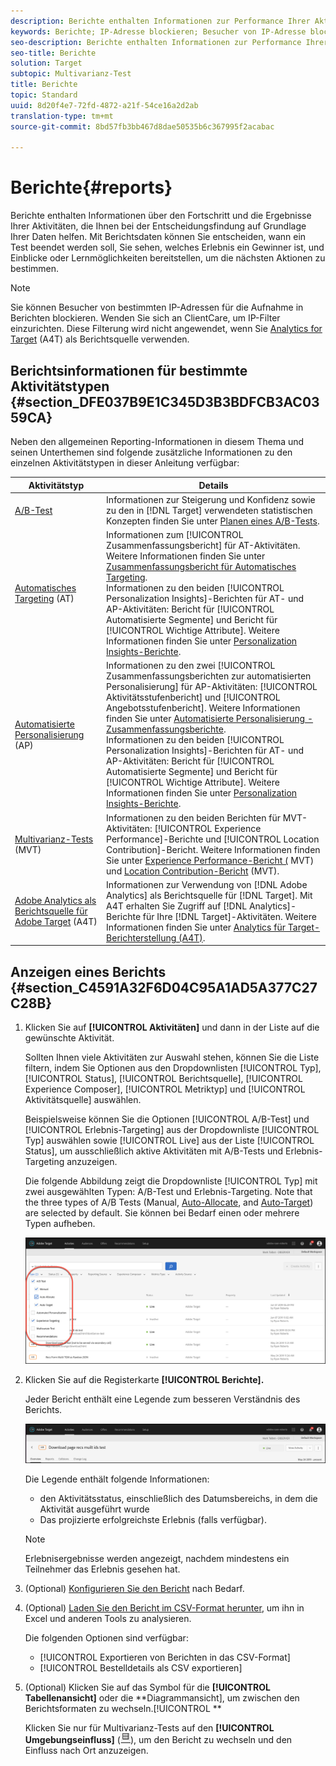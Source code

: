 ```yaml
---
description: Berichte enthalten Informationen zur Performance Ihrer Aktivitäten.
keywords: Berichte; IP-Adresse blockieren; Besucher von IP-Adresse blockieren; Herunterladen von Berichten; csv
seo-description: Berichte enthalten Informationen zur Performance Ihrer Aktivitäten
seo-title: Berichte
solution: Target
subtopic: Multivarianz-Test
title: Berichte
topic: Standard
uuid: 8d20f4e7-72fd-4872-a21f-54ce16a2d2ab
translation-type: tm+mt
source-git-commit: 8bd57fb3bb467d8dae50535b6c367995f2acabac

---
```



# Berichte{#reports}

Berichte enthalten Informationen über den Fortschritt und die Ergebnisse Ihrer Aktivitäten, die Ihnen bei der Entscheidungsfindung auf Grundlage Ihrer Daten helfen. Mit Berichtsdaten können Sie entscheiden, wann ein Test beendet werden soll, Sie sehen, welches Erlebnis ein Gewinner ist, und Einblicke oder Lernmöglichkeiten bereitstellen, um die nächsten Aktionen zu bestimmen.

>[!NOTE]
>
>Sie können Besucher von bestimmten IP-Adressen für die Aufnahme in Berichten blockieren. Wenden Sie sich an ClientCare, um IP-Filter einzurichten. Diese Filterung wird nicht angewendet, wenn Sie [Analytics for Target](../c-integrating-target-with-mac/a4t/a4t.md#concept_7540C8C04259434AB6EE33B09F47A1DE) (A4T) als Berichtsquelle verwenden.

## Berichtsinformationen für bestimmte Aktivitätstypen {#section_DFE037B9E1C345D3B3BDFCB3AC0359CA}

Neben den allgemeinen Reporting-Informationen in diesem Thema und seinen Unterthemen sind folgende zusätzliche Informationen zu den einzelnen Aktivitätstypen in dieser Anleitung verfügbar:

| Aktivitätstyp | Details |
|--- |--- |
| [A/B-Test](/help/c-activities/t-test-ab/test-ab.md) | Informationen zur Steigerung und Konfidenz sowie zu den in [!DNL Target] verwendeten statistischen Konzepten finden Sie unter [Planen eines A/B-Tests](/help/c-activities/t-test-ab/sample-size-determination.md). |
| [Automatisches Targeting](/help/c-activities/auto-target-to-optimize.md) (AT) | Informationen zum [!UICONTROL Zusammenfassungsbericht] für AT-Aktivitäten. Weitere Informationen finden Sie unter [Zusammenfassungsbericht für Automatisches Targeting](/help/c-reports/auto-target-summary-report.md).<br>Informationen zu den beiden [!UICONTROL Personalization Insights]-Berichten für AT- und AP-Aktivitäten: Bericht für [!UICONTROL Automatisierte Segmente] und Bericht für [!UICONTROL Wichtige Attribute]. Weitere Informationen finden Sie unter [Personalization Insights-Berichte](/help/c-reports/c-personalization-insights-reports/personalization-insights-reports.md). |
| [Automatisierte Personalisierung](/help/c-activities/t-automated-personalization/automated-personalization.md) (AP) | Informationen zu den zwei [!UICONTROL Zusammenfassungsberichten zur automatisierten Personalisierung] für AP-Aktivitäten: [!UICONTROL Aktivitätsstufenbericht] und [!UICONTROL Angebotsstufenbericht]. Weitere Informationen finden Sie unter [Automatisierte Personalisierung - Zusammenfassungsberichte](/help/c-reports/reports-ap.md).<br>Informationen zu den beiden [!UICONTROL Personalization Insights]-Berichten für AT- und AP-Aktivitäten: Bericht für [!UICONTROL Automatisierte Segmente] und Bericht für [!UICONTROL Wichtige Attribute]. Weitere Informationen finden Sie unter [Personalization Insights-Berichte](/help/c-reports/c-personalization-insights-reports/personalization-insights-reports.md). |
| [Multivarianz-Tests](/help/c-activities/c-multivariate-testing/multivariate-testing.md) (MVT) | Informationen zu den beiden Berichten für MVT-Aktivitäten: [!UICONTROL Experience Performance]-Berichte und [!UICONTROL Location Contribution]-Bericht. Weitere Informationen finden Sie unter [Experience Performance-Bericht (](/help/c-reports/experience-performance-report.md) MVT) und [Location Contribution-Bericht](/help/c-reports/location-contribution-report.md) (MVT). |
| [Adobe Analytics als Berichtsquelle für Adobe Target](/help/c-integrating-target-with-mac/a4t/a4t.md) (A4T) | Informationen zur Verwendung von [!DNL Adobe Analytics] als Berichtsquelle für [!DNL Target]. Mit A4T erhalten Sie Zugriff auf [!DNL Analytics]-Berichte für Ihre [!DNL Target]-Aktivitäten. Weitere Informationen finden Sie unter [Analytics für Target-Berichterstellung (A4T)](/help/c-reports/analytics-for-target-a4t-reporting.md). |

## Anzeigen eines Berichts {#section_C4591A32F6D04C95A1AD5A377C27C28B}

1. Klicken Sie auf **[!UICONTROL Aktivitäten]** und dann in der Liste auf die gewünschte Aktivität.

   Sollten Ihnen viele Aktivitäten zur Auswahl stehen, können Sie die Liste filtern, indem Sie Optionen aus den Dropdownlisten [!UICONTROL Typ], [!UICONTROL Status], [!UICONTROL Berichtsquelle], [!UICONTROL Experience Composer], [!UICONTROL Metriktyp] und [!UICONTROL Aktivitätsquelle] auswählen.

   Beispielsweise können Sie die Optionen [!UICONTROL A/B-Test] und [!UICONTROL Erlebnis-Targeting] aus der Dropdownliste [!UICONTROL Typ] auswählen sowie [!UICONTROL Live] aus der Liste [!UICONTROL Status], um ausschließlich aktive Aktivitäten mit A/B-Tests und Erlebnis-Targeting anzuzeigen.

   Die folgende Abbildung zeigt die Dropdownliste [!UICONTROL Typ] mit zwei ausgewählten Typen: A/B-Test und Erlebnis-Targeting. Note that the three types of A/B Tests (Manual, [Auto-Allocate](/help/c-activities/automated-traffic-allocation/automated-traffic-allocation.md), and [Auto-Target](/help/c-activities/auto-target-to-optimize.md)) are selected by default. Sie können bei Bedarf einen oder mehrere Typen aufheben.

   ![Berichte nach Typ filtern](/help/c-reports/assets/report_filters-new.png)

1. Klicken Sie auf die Registerkarte **[!UICONTROL Berichte].**

   Jeder Bericht enthält eine Legende zum besseren Verständnis des Berichts.

   ![Berichtslegende](/help/c-reports/assets/report_menu_bar-new.png)

   Die Legende enthält folgende Informationen:

   * den Aktivitätsstatus, einschließlich des Datumsbereichs, in dem die Aktivität ausgeführt wurde
   * Das projizierte erfolgreichste Erlebnis (falls verfügbar).
   >[!NOTE]
   >
   >Erlebnisergebnisse werden angezeigt, nachdem mindestens ein Teilnehmer das Erlebnis gesehen hat.

1. (Optional) [Konfigurieren Sie den Bericht](../c-reports/c-report-settings/report-settings.md#concept_4BB6A7FDAB6F4806A632F9CD989B8BFA) nach Bedarf.
1. (Optional) [Laden Sie den Bericht im CSV-Format herunter](../c-reports/downloading-data-in-csv-file.md#concept_3F276FF2BBB2499388F97451D6DE2E75), um ihn in Excel und anderen Tools zu analysieren.

   Die folgenden Optionen sind verfügbar:

   * [!UICONTROL Exportieren von Berichten in das CSV-Format]
   * [!UICONTROL Bestelldetails als CSV exportieren]

1. (Optional) Klicken Sie auf das Symbol für die **[!UICONTROL Tabellenansicht]** oder die **Diagrammansicht], um zwischen den Berichtsformaten zu wechseln.[!UICONTROL **

   Klicken Sie nur für Multivarianz-Tests auf den **[!UICONTROL Umgebungseinfluss]** (![Location Contribution-Symbol](assets/icon_location_contribution.png)), um den Bericht zu wechseln und den Einfluss nach Ort anzuzeigen.
